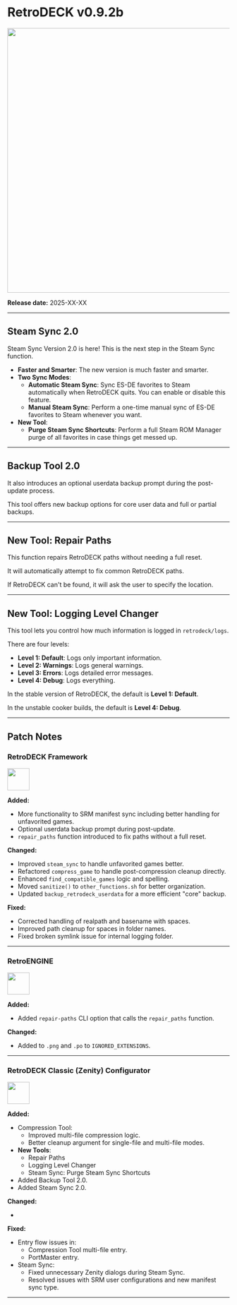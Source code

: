 # RetroDECK v0.9.2b 

<img src="../../../wiki_images/logos/rd-logo-box.png" width="600">

**Release date:** 2025-XX-XX

---

## Steam Sync 2.0

Steam Sync Version 2.0 is here! This is the next step in the Steam Sync function.

- **Faster and Smarter**: The new version is much faster and smarter.
- **Two Sync Modes**:
    - **Automatic Steam Sync**: Sync ES-DE favorites to Steam automatically when RetroDECK quits. You can enable or disable this feature.
    - **Manual Steam Sync**: Perform a one-time manual sync of ES-DE favorites to Steam whenever you want.
- **New Tool**:
    - **Purge Steam Sync Shortcuts**: Perform a full Steam ROM Manager purge of all favorites in case things get messed up.
---
    
## Backup Tool 2.0

It also introduces an optional userdata backup prompt during the post-update process.

This tool offers new backup options for core user data and full or partial backups.



---

## New Tool: Repair Paths

This function repairs RetroDECK paths without needing a full reset.

It will automatically attempt to fix common RetroDECK paths. 

If RetroDECK can't be found, it will ask the user to specify the location.


---

## New Tool: Logging Level Changer

This tool lets you control how much information is logged in `retrodeck/logs`.

There are four levels:

- **Level 1: Default**: Logs only important information.
- **Level 2: Warnings**: Logs general warnings.
- **Level 3: Errors**: Logs detailed error messages.
- **Level 4: Debug**: Logs everything.

In the stable version of RetroDECK, the default is **Level 1: Default**.

In the unstable cooker builds, the default is **Level 4: Debug**.

---

## Patch Notes

### RetroDECK Framework 

<img src="../../../wiki_icons/retrodeck/icon-framework.svg" width="50">

**Added:**

- More functionality to SRM manifest sync including better handling for unfavorited games.
- Optional userdata backup prompt during post-update.
- `repair_paths` function introduced to fix paths without a full reset.

**Changed:**


- Improved `steam_sync` to handle unfavorited games better.
- Refactored `compress_game` to handle post-compression cleanup directly.
- Enhanced `find_compatible_games` logic and spelling.
- Moved `sanitize()` to `other_functions.sh` for better organization.
- Updated `backup_retrodeck_userdata` for a more efficient "core" backup.

**Fixed:**


- Corrected handling of realpath and basename with spaces.
- Improved path cleanup for spaces in folder names.
- Fixed broken symlink issue for internal logging folder.

---

### RetroENGINE

<img src="../../../wiki_icons/retrodeck/icon-engine.svg" width="50">

**Added:**

- Added `repair-paths` CLI option that calls the `repair_paths` function.

**Changed:**

- Added to `.png` and `.po` to `IGNORED_EXTENSIONS`. 

---

### RetroDECK Classic (Zenity) Configurator

<img src="../../../wiki_icons/retrodeck/icon-configurator.svg" width="50">

**Added:**

- Compression Tool:
    - Improved multi-file compression logic.
    - Better cleanup argument for single-file and multi-file modes.
- **New Tools**: 
    - Repair Paths
    - Logging Level Changer
    - Steam Sync: Purge Steam Sync Shortcuts
- Added Backup Tool 2.0.
- Added Steam Sync 2.0.

    
**Changed:**

-

**Fixed:**

- Entry flow issues in:
    - Compression Tool multi-file entry.
    - PortMaster entry.
- Steam Sync:
    - Fixed unnecessary Zenity dialogs during Steam Sync.
    - Resolved issues with SRM user configurations and new manifest sync type.

---
